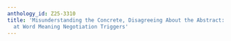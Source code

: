 ```yaml
---
anthology_id: Z25-3310
title: 'Misunderstanding the Concrete, Disagreeing About the Abstract: A Closer Look
  at Word Meaning Negotiation Triggers'
---
```

